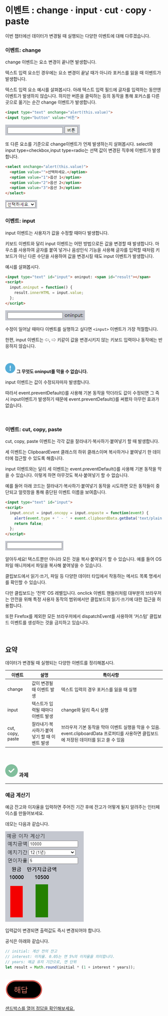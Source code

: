 이벤트 : change · input · cut · copy · paste
=======================================

이번 챕터에선 데이터가 변경될 때 실행되는 다양한 이벤트에 대해 다루겠습니다.

### 이벤트: change
change 이벤트는 요소 변경이 끝나면 발생합니다.

텍스트 입력 요소인 경우에는 요소 변경이 끝날 때가 아니라 포커스를 잃을 때 이벤트가 발생합니다.

텍스트 입력 요소 예시를 살펴봅시다. 아래 텍스트 입력 필드에 글자를 입력하는 동안엔 이벤트가 발생하지 않습니다. 하지만 버튼을 클릭하는 등의 동작을 통해 포커스를 다른 곳으로 옮기는 순간 change 이벤트가 발생합니다.
```html
<input type="text" onchange="alert(this.value)">
<input type="button" value="버튼">
```

![event-change-1](../../images/02/04/03/event-change-1.png)

또 다른 요소를 기준으로 change이벤트가 언제 발생하는지 살펴봅시다. select와 input type=checkbox,input type=radio는 선택 값이 변경된 직후에 이벤트가 발생합니다.
```html
<select onchange="alert(this.value)">
  <option value="">선택하세요.</option>
  <option value="1">옵션 1</option>
  <option value="2">옵션 2</option>
  <option value="3">옵션 3</option>
</select>
```

![event-change-2](../../images/02/04/03/event-change-2.png)

### 이벤트: input
input 이벤트는 사용자가 값을 수정할 때마다 발생합니다.

키보드 이벤트와 달리 input 이벤트는 어떤 방법으로든 값을 변경할 때 발생합니다. 마우스를 사용하여 글자를 붙여 넣거나 음성인식 기능을 사용해 글자를 입력할 때처럼 키보드가 아닌 다른 수단을 사용하여 값을 변경시킬 때도 input 이벤트가 발생합니다.

예시를 살펴봅시다.
```html
<input type="text" id="input"> oninput: <span id="result"></span>
<script>
  input.oninput = function() {
    result.innerHTML = input.value;
  };
</script>
```

![event-input](../../images/02/04/03/event-input.png)

수정이 일어날 때마다 이벤트를 실행하고 싶다면 `<input>` 이벤트가 가장 적절합니다.

한편, input 이벤트는 ⇦, ⇨ 키같이 값을 변경시키지 않는 키보드 입력이나 동작에는 반응하지 않습니다.

<br />

<img class="icon" src="../../images/commons/icons/circle-exclamation-solid.svg" /> **그 무엇도 oninput를 막을 수 없습니다.**

input 이벤트는 값이 수정되자마자 발생합니다.

따라서 event.preventDefault()를 사용해 기본 동작을 막더라도 값이 수정되면 그 즉시 input이벤트가 발생하기 때문에 event.preventDefault()를 써봤자 아무런 효과가 없습니다.

<br />

### 이벤트: cut, copy, paste
cut, copy, paste 이벤트는 각각 값을 잘라내기·복사하기·붙여넣기 할 때 발생합니다.

세 이벤트는 ClipboardEvent 클래스의 하위 클래스이며 복사하거나 붙여넣기 한 데이터에 접근할 수 있도록 해줍니다.

input 이벤트와는 달리 세 이벤트는 event.preventDefault()를 사용해 기본 동작을 막을 수 있습니다. 이렇게 하면 아무것도 복사·붙여넣기 할 수 없습니다.

예를 들어 아래 코드는 잘라내기·복사하기·붙여넣기 동작을 시도하면 모든 동작들이 중단되고 얼럿창을 통해 중단된 이벤트 이름을 보여줍니다.
```html
<input type="text" id="input">
<script>
  input.oncut = input.oncopy = input.onpaste = function(event) {
    alert(event.type + ' - ' + event.clipboardData.getData('text/plain'));
    return false;
  };
</script>
```

![event-cut-copy-paste](../../images/02/04/03/event-cut-copy-paste.png)

알아두세요! 텍스트뿐만 아니라 모든 것을 복사·붙여넣기 할 수 있습니다. 예를 들어 OS 파일 매니저에서 파일을 복사해 붙여넣을 수 있습니다.

클립보드에서 읽기·쓰기, 파일 등 다양한 데이터 타입에서 작동하는 메서드 목록 명세서를 확인할 수 있습니다.

다만 클립보드는 ‘전역’ OS 레벨입니다. onclick 이벤트 핸들러처럼 대부분의 브라우저는 안전을 위해 특정 사용자 동작의 범위에서만 클립보드의 읽기·쓰기에 대한 접근을 허용합니다.

또한 Firefox를 제외한 모든 브라우저에서 dispatchEvent를 사용하여 ‘커스텀’ 클립보드 이벤트를 생성하는 것을 금지하고 있습니다.

<br />

## 요약
데이터가 변경될 때 실행되는 다양한 이벤트를 정리해봅시다.

|이벤트|설명|특이사항|
|---|---|---|
|change|값이 변경될 때 이벤트 발생|텍스트 입력의 경우 포커스를 잃을 때 실행|
|input|텍스트가 입력될 때마다 이벤트 발생|change와 달리 즉시 실행|
|cut, copy, paste|잘라내기·복사하기·붙여넣기 할 때 이벤트 발생|브라우저 기본 동작을 막아 이벤트 실행을 막을 수 있음. event.clipboardData 프로퍼티를 사용하면 클립보드에 저장된 데이터를 읽고 쓸 수 있음|

<br />

### <img class="icon" src="../../images/commons/icons/circle-check-solid.svg" /> 과제

<hr />

### 예금 계산기
예금 잔고와 이자율을 입력하면 주어진 기간 후에 잔고가 어떻게 될지 알려주는 인터페이스를 만들어보세요.

데모는 다음과 같습니다.

![assignment-despoit-calculator](../../images/02/04/03/assignment-despoit-calculator.png)

입력값이 변경되면 출력값도 즉시 변경되어야 합니다.

공식은 아래와 같습니다.
```javascript
// initial: 계산 전의 잔고
// interest: 이자율. 0.05는 연 5%의 이자율을 의미합니다.
// years: 예금 유치 기간으로, 연 단위
let result = Math.round(initial * (1 + interest * years));
```
<br />

<img class="icon" src="../../images/commons/icons/circle-answer.svg" />

[샌드박스를 열어 정답을 확인해보세요.](https://plnkr.co/edit/Ee0bB2KTxbLFQ8eQ?p=preview)
